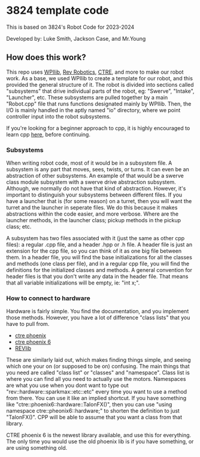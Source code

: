 # 3824 template code
This is based on 3824's Robot Code for 2023-2024

Developed by:
Luke Smith, Jackson Case, and Mr.Young

## How does this work?

This repo uses [WPIlib](https://docs.wpilib.org/en/stable/index.html), [Rev Robotics](https://www.revrobotics.com/), [CTRE](https://store.ctr-electronics.com/), and more to make our robot work. As a base, we used WPIlib to create a template for our robot, and this provided the general structure of it. The robot is divided into sections called "subsystems" that drive individual parts of the robot, eg: "Swerve", "Intake", "Launcher", etc. These subsystems are pulled together by a main "Robot.cpp" file that runs functions designated mainly by WPIlib. Then, the I/O is mainly handled in the aptly named "io" directory, where we point controller input into the robot subsystems.

If you're looking for a beginner approach to cpp, it is highly encouraged to learn cpp [here](https://learncpp.com), before continuing.

### Subsystems

When writing robot code, most of it would be in a subsystem file. A subsystem is any part that moves, sees, twists, or turns. It can even be an abstraction of other subsystems. An example of that would be a swerve class module subsystem with a swerve drive abstraction subsystem. Although, we normally do not have that kind of abstraction. However, it's important to distinguish your subsystems between different files. If you have a launcher that is (for some reason) on a turret, then you will want the turret and the launcher in seperate files. We do this because it makes abstractions within the code easier, and more verbose. Where are the launcher methods, in the launcher class; pickup methods in the pickup class; etc. 

A subsystem has two files associated with it (just the same as other cpp files): a regular .cpp file, and a header .hpp or .h file. A header file is just an extension for the cpp file, so you can think of it as one big file between them. In a header file, you will find the base initializations for all the classes and methods (one class per file), and in a regular cpp file, you will find the definitions for the initialized classes and methods. A general convention for header files is that you don't write any data in the header file. That means that all variable initializations will be empty, ie: "int x;".

### How to connect to hardware

Hardware is fairly simple. You find the documentation, and you implement those methods. However, you have a lot of difference "class lists" that you have to pull from.

* [ctre phoenix](https://api.ctr-electronics.com/phoenix/release/cpp/)
* [ctre phoenix 6](https://api.ctr-electronics.com/phoenix6/release/cpp/)
* [REVlib](https://codedocs.revrobotics.com/cpp/classrev_1_1_spark_max_p_i_d_controller)

These are similarly laid out, which makes finding things simple, and seeing which one your on (or supposed to be on) confusing. The main things that you need are called "class list" or "classes" and "namespace". Class list is where you can find all you need to actually use the motors. Namespaces are what you use when you dont want to type out "rev::hardware::sparkmax::etc::etc" every time you want to use a method from there. You can use it like an implied shortcut. If you have something like "ctre::phoenix6::hardware::TalonFX()", then you can use "using namespace ctre::pheonix6::hardware;" to shorten the definition to just "TalonFX()". CPP will be able to assume that you want a class from that library.

CTRE phoenix 6 is the newest library available, and use this for everything. The only time you would use the old phoenix lib is if you have something, or are using something old.
